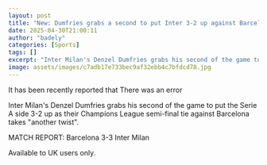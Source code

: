 ```yaml
---
layout: post
title: "New: Dumfries grabs a second to put Inter 3-2 up against Barcelona"
date: 2025-04-30T21:00:11
author: "badely"
categories: [Sports]
tags: []
excerpt: "Inter Milan's Denzel Dumfries grabs his second of the game to put the Serie A side 3-2 up as their Champions League semi-final tie against Barcelona t"
image: assets/images/c7adb17e733bec9af32ebb4c7bfdcd78.jpg
---
```


It has been recently reported that There was an error

Inter Milan's Denzel Dumfries grabs his second of the game to put the Serie A side 3-2 up as their Champions League semi-final tie against Barcelona takes "another twist".

MATCH REPORT: Barcelona 3-3 Inter Milan

Available to UK users only.

